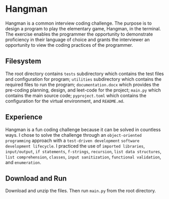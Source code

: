 # Hangman
Hangman is a common interview coding challenge. The purpose is to design a program to play the elementary game, Hangman, in the terminal. The exercise enables the programmer the opportunity to demonstrate proficiency in their language of choice and grants the interviewer an opportunity to view the coding practices of the programmer.

## Filesystem
The root directory contains `tests` subdirectory which contains the test files and configuration for program; `utilities` subdirectory which contains the required files to run the program; `documentation.docx` which provides the pre-coding planning, design, and leet-code for the project; `main.py` which contains the main source code; `pyproject.toml` which contains the configuration for the virtual environment, and `README.md`.

## Experience
Hangman is a fun coding challenge because it can be solved in countless ways. I chose to solve the challenge through an `object-oriented programming` approach with a `test-driven development` `software development lifecycle`. I practiced the use of `imported libraries`, `input/output`, `if statements`, `f-strings`, `recursion`, `list data structures`, `list comprehension`, `classes`, `input sanitization`, `functional validation`, and `enumeration`.

## Download and Run
Download and unzip the files. Then run `main.py` from the root directory.
